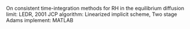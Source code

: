 On consistent time-integration methods for RH in the equilibrium diffusion limit: LEDR, 2001 JCP
algorithm: Linearized implicit scheme,
           Two stage Adams
implement: MATLAB

